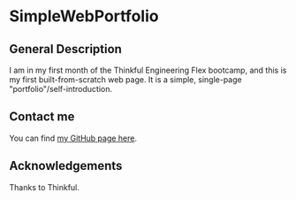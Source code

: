 # SimpleWebPortfolio

## General Description
I am in my first month of the Thinkful Engineering Flex bootcamp, and this is my first built-from-scratch web page. It is a simple, single-page "portfolio"/self-introduction.

## Contact me
You can find [my GitHub page here](https://github.com/sam1cutler).

## Acknowledgements
Thanks to Thinkful.
